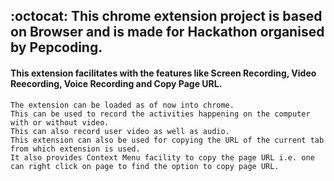 ## :octocat: This chrome extension project is based on Browser and is made for Hackathon organised by Pepcoding.

#### This extension facilitates with the features like Screen Recording, Video Reecording, Voice Recording and Copy Page URL.

```
The extension can be loaded as of now into chrome.
This can be used to record the activities happening on the computer with or without video.
This can also record user video as well as audio.
This extension can also be used for copying the URL of the current tab from which extension is used.
It also provides Context Menu facility to copy the page URL i.e. one can right click on page to find the option to copy page URL.
```